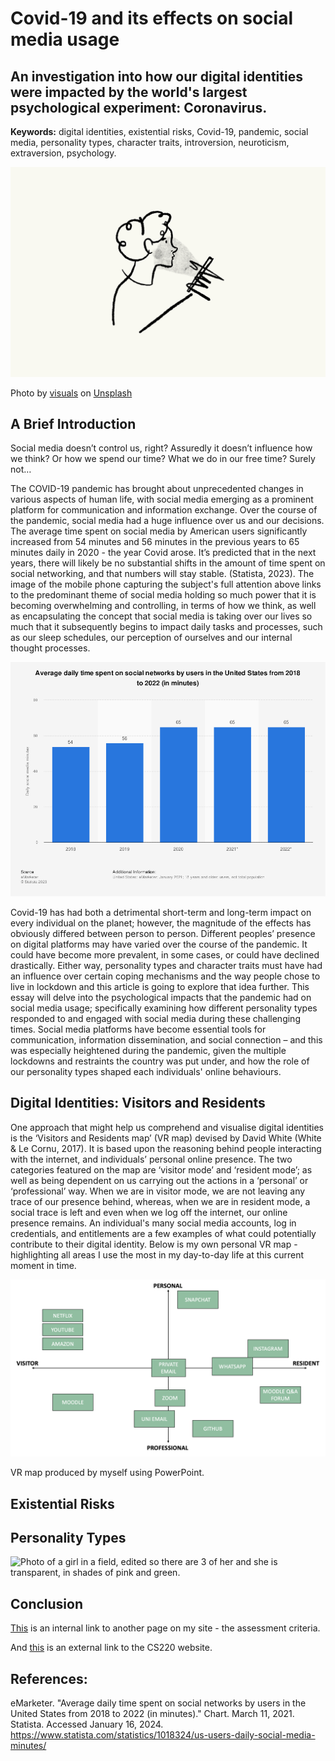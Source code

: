 # Covid-19 and its effects on social media usage

## An investigation into how our digital identities were impacted by the world's largest psychological experiment: Coronavirus.

**Keywords:** digital identities, existential risks, Covid-19, pandemic, social media, personality types, character traits, introversion, neuroticism, extraversion, psychology.

![Photo of a sketch incorporating covid-19 and social media usage.](assets/img/visuals-idbBOa-MQ-I-unsplash.jpg)

Photo by <a href="https://unsplash.com/@visuals?utm_content=creditCopyText&utm_medium=referral&utm_source=unsplash">visuals</a> on <a href="https://unsplash.com/photos/white-and-black-cat-sketch-idbBOa-MQ-I?utm_content=creditCopyText&utm_medium=referral&utm_source=unsplash">Unsplash</a>  

## A Brief Introduction
Social media doesn’t control us, right? Assuredly it doesn’t influence how we think? Or how we spend our time? What we do in our free time? Surely not…

The COVID-19 pandemic has brought about unprecedented changes in various aspects of human life, with social media emerging as a prominent platform for communication and information exchange. Over the course of the pandemic, social media had a huge influence over us and our decisions. The average time spent on social media by American users significantly increased from 54 minutes and 56 minutes in the previous years to 65 minutes daily in 2020 - the year Covid arose. It’s predicted that in the next years, there will likely be no substantial shifts in the amount of time spent on social networking, and that numbers will stay stable. (Statista, 2023). The image of the mobile phone capturing the subject's full attention above links to the predominant theme of social media holding so much power that it is becoming overwhelming and controlling, in terms of how we think, as well as encapsulating the concept that social media is taking over our lives so much that it subsequently begins to impact daily tasks and processes, such as our sleep schedules, our perception of ourselves and our internal thought processes.

![Graph of the average daily time spent on social networks by users in the United States from 2018 to 2022.](assets/img/statsgraph1.png)

Covid-19 has had both a detrimental short-term and long-term impact on every individual on the planet; however, the magnitude of the effects has obviously differed between person to person. Different peoples’ presence on digital platforms may have varied over the course of the pandemic. It could have become more prevalent, in some cases, or could have declined drastically. Either way, personality types and character traits must have had an influence over certain coping mechanisms and the way people chose to live in lockdown and this article is going to explore that idea further. This essay will delve into the psychological impacts that the pandemic had on social media usage; specifically examining how different personality types responded to and engaged with social media during these challenging times. Social media platforms have become essential tools for communication, information dissemination, and social connection – and this was especially heightened during the pandemic, given the multiple lockdowns and restraints the country was put under, and how the role of our personality types shaped each individuals' online behaviours.

## Digital Identities: Visitors and Residents 

One approach that might help us comprehend and visualise digital identities is the ‘Visitors and Residents map’ (VR map) devised by David White (White & Le Cornu, 2017). It is based upon the reasoning behind people interacting with the internet, and individuals’ personal online presence. The two categories featured on the map are ‘visitor mode’ and ‘resident mode’; as well as being dependent on us carrying out the actions in a ‘personal’ or ‘professional’ way. When we are in visitor mode, we are not leaving any trace of our presence behind, whereas, when we are in resident mode, a social trace is left and even when we log off the internet, our online presence remains. An individual's many social media accounts, log in credentials, and entitlements are a few examples of what could potentially contribute to their digital identity. Below is my own personal VR map - highlighting all areas I use the most in my day-to-day life at this current moment in time.

![Photo of my personal visitors and residents map.](assets/img/vrmappersonal.png)

VR map produced by myself using PowerPoint. 

## Existential Risks

## Personality Types

![Photo of a girl in a field, edited so there are 3 of her and she is transparent, in shades of pink and green.](assets/img/personality.jpg)

## Conclusion 

[This](assessement.md) is an internal link to another page on my site - the assessment criteria. 

And [this](https://navigatingthedigitalworld.com) is an external link to the CS220 website. 


## References:
eMarketer. "Average daily time spent on social networks by users in the United States from 2018 to 2022 (in minutes)." Chart. March 11, 2021. Statista. Accessed January 16, 2024. https://www.statista.com/statistics/1018324/us-users-daily-social-media-minutes/
